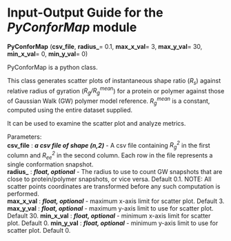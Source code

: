 # Input-Output Guide for the _PyConforMap_ module

**PyConforMap** (**csv_file**, **radius_**= 0.1, **max_x_val**= 3, **max_y_val**= 30, **min_x_val**= 0, **min_y_val**= 0)

PyConforMap is a python class. 

This class generates scatter plots of instantaneous shape ratio (_R<sub>s</sub>_) against relative radius of gyration (_R<sub>g</sub>/R<sub>g</sub><sup>mean</sup>_) for a protein or polymer against those of Gaussian Walk (GW) polymer model reference. _R<sub>g</sub><sup>mean</sup>_ is a constant, computed using the entire dataset supplied. 
    
It can be used to examine the scatter plot and analyze metrics. 

Parameters:<br> 
**csv_file** : **_a csv file of shape (n,2)_** 
	      - A csv file containing _R<sub>g</sub><sup>2</sup>_ in the first column and _R<sub>ee</sub><sup>2</sup>_ in the second column. Each row in the file represents a single conformation snapshot.  
**radius_** : **_float, optional_**
	     - The radius to use to count GW snapshots that are close to protein/polymer snapshots, or vice versa. Default 0.1. NOTE: All scatter points coordinates are transformed before any such computation is performed.  
**max_x_val** : **_float, optional_** 
	       - maximum x-axis limit for scatter plot. Default 3. 
**max_y_val** : **_float, optional_**
	       - maximum y-axis limit to use for scatter plot. Default 30.
**min_x_val** : **_float, optional_** 
	       - minimum x-axis limit for scatter plot. Default 0.
**min_y_val** : **_float, optional_**
	       - minimum y-axis limit to use for scatter plot. Default 0.

